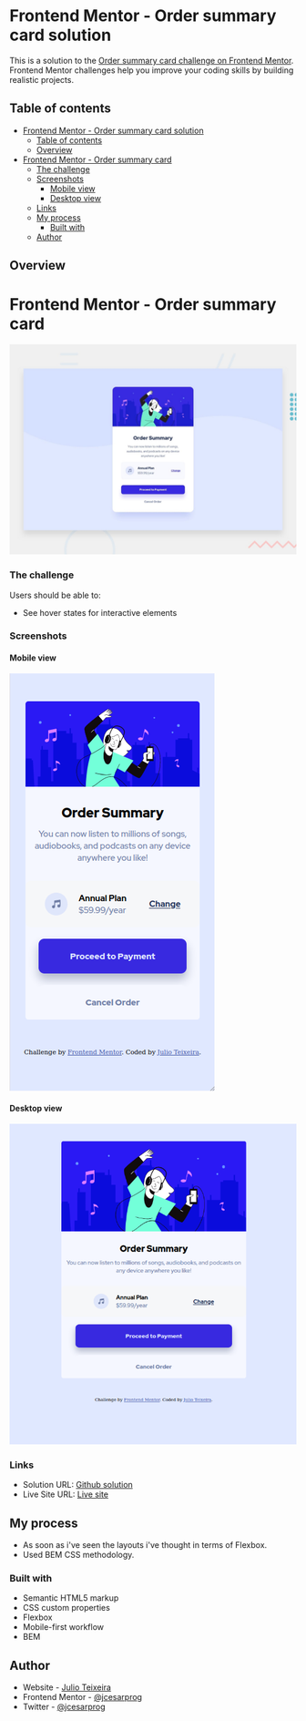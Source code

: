 # Frontend Mentor - Order summary card solution

This is a solution to the [Order summary card challenge on Frontend Mentor](https://www.frontendmentor.io/challenges/order-summary-component-QlPmajDUj). Frontend Mentor challenges help you improve your coding skills by building realistic projects. 

## Table of contents

- [Frontend Mentor - Order summary card solution](#frontend-mentor---order-summary-card-solution)
  - [Table of contents](#table-of-contents)
  - [Overview](#overview)
- [Frontend Mentor - Order summary card](#frontend-mentor---order-summary-card)
    - [The challenge](#the-challenge)
    - [Screenshots](#screenshots)
      - [Mobile view](#mobile-view)
      - [Desktop view](#desktop-view)
    - [Links](#links)
  - [My process](#my-process)
    - [Built with](#built-with)
  - [Author](#author)

## Overview
# Frontend Mentor - Order summary card

![Design preview for the Order summary card coding challenge](./design/desktop-preview.jpg)

### The challenge

Users should be able to:

- See hover states for interactive elements

### Screenshots
#### Mobile view
![](./screenshot-mobile.png)
#### Desktop view
![](./screenshot-desktop.png)

### Links

- Solution URL: [Github solution](https://github.com/jcesarprog/Challenges/tree/main/FrontendMentor/03-order-summary-component)
- Live Site URL: [Live site](https://jcesarprog.github.io/Challenges/FrontendMentor/03-order-summary-component/)

## My process
- As soon as i've seen the layouts i've thought in terms of Flexbox.
- Used BEM CSS methodology.
### Built with

- Semantic HTML5 markup
- CSS custom properties
- Flexbox
- Mobile-first workflow
- BEM 

## Author

- Website - [Julio Teixeira](https://www.your-site.com)
- Frontend Mentor - [@jcesarprog](https://www.frontendmentor.io/profile/jcesarprog)
- Twitter - [@jcesarprog](https://www.twitter.com/jcesarprog)
